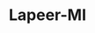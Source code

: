 ---
title: Lapeer-MI
slug: lapeer-mi
f_state:
- cms/state/michigan.md
f_locations:
- cms/payday-loan/advance-america-1917.md
- cms/payday-loan/check-go-9803.md
- cms/payday-loan/check-into-cash-12082.md
- cms/payday-loan/crusader-cash-advance-15524.md
- cms/payday-loan/qwik-cash-25644.md
updated-on: '2024-05-30T13:41:28.615Z'
created-on: '2024-05-30T13:41:28.615Z'
published-on: '2024-05-30T13:54:32.469Z'
f_city: Lapeer
layout: '[city].html'
tags: city
---